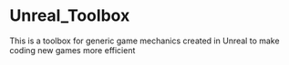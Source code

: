 # Unreal_Toolbox
This is a toolbox for generic game mechanics created in Unreal to make coding new games more efficient

